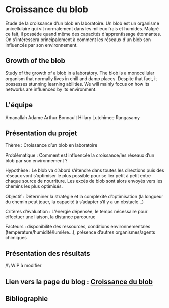 # Croissance du blob

Etude de la croissance d'un blob en laboratoire. Un blob est un organisme unicellulaire qui vit normalement dans les milieux frais et humides. Malgré ce fait, il possède quand même des capacités d'apprentissage étonnantes.
On s'intéressera principalement à comment les réseaux d'un blob son influencés par son environnement.

## Growth of the blob

Study of the growth of a blob in a laboratory. The blob is a monocellular organism that normally lives in chill and damp places. Despite that fact, it possesses stunning learning abilities.
We will mainly focus on how its networks are influenced by its environment.

## L'équipe

Amanallah Adame
Arthur Bonnault
Hillary Lutchimee Rangasamy

## Présentation du projet

Thème : Croissance d’un blob en laboratoire

Problématique : Comment est influencée la croissance/les réseaux d’un blob par son environnement ?

Hypothèse : Le blob va d’abord s’étendre dans toutes les directions puis des réseaux vont s’optimiser le plus possible pour se lier petit à petit entre chaque source de nourriture. Les excès de blob sont alors envoyés vers les chemins les plus optimisés.

Objectif : Déterminer la stratégie et la complexité d’optimisation (la longueur du chemin peut jouer, la capacité à s’adapter s’il y a un obstacle...)

Critères d’évaluation : L’énergie dépensée, le temps nécessaire pour effectuer une liaison, la distance parcourue

Facteurs : disponibilité des ressources, conditions environnementales (température/humidité/lumière…), présence d’autres organismes/agents chimiques

## Présentation des résultats

/!\ WIP à modifier 

## Lien vers la page du blog : <a href="https://are-dynamic-2024-g4.github.io/croissance-du-blob/"> Croissance du blob </a>

## Bibliographie

